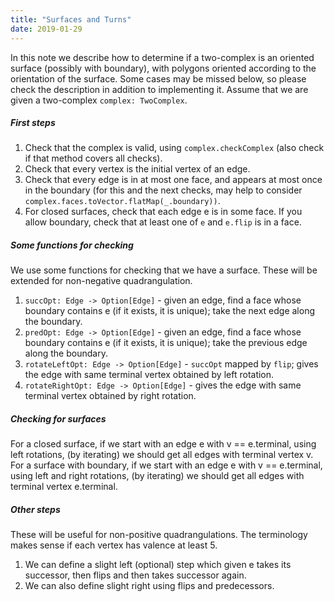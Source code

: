 ```yaml
---
title: "Surfaces and Turns"
date: 2019-01-29
---
```


In this note we describe how to determine if a two-complex is an oriented surface (possibly with boundary), with polygons oriented according to the orientation of the surface. Some cases may be missed below, so please check the description in addition to implementing it. Assume that we are given a two-complex `complex: TwoComplex`.

##### First steps

1. Check that the complex is valid, using `complex.checkComplex` (also check if that method covers all checks).
2. Check that every vertex is the initial vertex of an edge.
3. Check that every edge is in at most one face, and appears at most once in the boundary (for this and the next checks, may help to consider `complex.faces.toVector.flatMap(_.boundary))`.
4. For closed surfaces, check that each edge e is in some face. If you allow boundary, check that at least one of `e` and `e.flip` is in a face.

##### Some functions for checking

We use some functions for checking that we have a surface. These will be extended for non-negative quadrangulation.

1. `succOpt: Edge -> Option[Edge]` - given an edge, find a face whose boundary contains e (if it exists, it is unique); take the next edge along the boundary.
2. `predOpt: Edge -> Option[Edge]` - given an edge, find a face whose boundary contains e (if it exists, it is unique); take the previous edge along the boundary.
3. `rotateLeftOpt: Edge -> Option[Edge]` - `succOpt` mapped by `flip`; gives the edge with same terminal vertex obtained by left rotation.
4. `rotateRightOpt: Edge -> Option[Edge]` - gives the edge with same terminal vertex obtained by right rotation.

##### Checking for surfaces

For a closed surface, if we start with an edge e with v == e.terminal, using left rotations, (by iterating) we should get all edges with terminal vertex v.
For a surface with boundary, if we start with an edge e with v == e.terminal, using left and right rotations, (by iterating) we should get all edges with terminal vertex e.terminal.

##### Other steps

These will be useful for non-positive quadrangulations. The terminology makes sense if each vertex has valence at least $5$.

1. We can define a slight left (optional) step which given e takes its successor, then flips and then takes successor again.
2. We can also define slight right using flips and predecessors.
